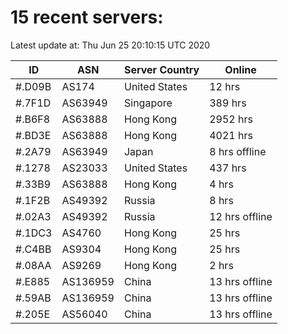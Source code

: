# 15 recent servers:

Latest update at: Thu Jun 25 20:10:15 UTC 2020

| ID | ASN | Server Country | Online |
| -- | --- | -------------- | ------ |
| #.D09B | AS174 | United States | 12 hrs |
| #.7F1D | AS63949 | Singapore | 389 hrs |
| #.B6F8 | AS63888 | Hong Kong | 2952 hrs |
| #.BD3E | AS63888 | Hong Kong | 4021 hrs |
| #.2A79 | AS63949 | Japan | 8 hrs offline |
| #.1278 | AS23033 | United States | 437 hrs |
| #.33B9 | AS63888 | Hong Kong | 4 hrs |
| #.1F2B | AS49392 | Russia | 8 hrs |
| #.02A3 | AS49392 | Russia | 12 hrs offline |
| #.1DC3 | AS4760 | Hong Kong | 25 hrs |
| #.C4BB | AS9304 | Hong Kong | 25 hrs |
| #.08AA | AS9269 | Hong Kong | 2 hrs |
| #.E885 | AS136959 | China | 13 hrs offline |
| #.59AB | AS136959 | China | 13 hrs offline |
| #.205E | AS56040 | China | 13 hrs offline |

